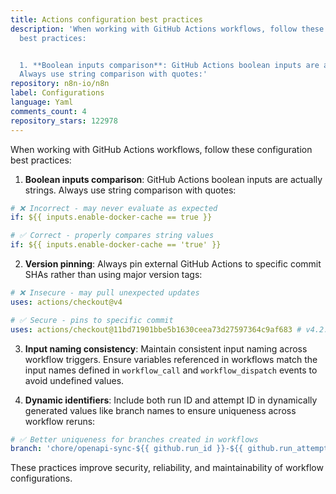 ```yaml
---
title: Actions configuration best practices
description: 'When working with GitHub Actions workflows, follow these configuration
  best practices:


  1. **Boolean inputs comparison**: GitHub Actions boolean inputs are actually strings.
  Always use string comparison with quotes:'
repository: n8n-io/n8n
label: Configurations
language: Yaml
comments_count: 4
repository_stars: 122978
---
```


When working with GitHub Actions workflows, follow these configuration best practices:

1. **Boolean inputs comparison**: GitHub Actions boolean inputs are actually strings. Always use string comparison with quotes:

```yaml
# ❌ Incorrect - may never evaluate as expected
if: ${{ inputs.enable-docker-cache == true }}

# ✅ Correct - properly compares string values
if: ${{ inputs.enable-docker-cache == 'true' }}
```

2. **Version pinning**: Always pin external GitHub Actions to specific commit SHAs rather than using major version tags:

```yaml
# ❌ Insecure - may pull unexpected updates
uses: actions/checkout@v4

# ✅ Secure - pins to specific commit
uses: actions/checkout@11bd71901bbe5b1630ceea73d27597364c9af683 # v4.2.2
```

3. **Input naming consistency**: Maintain consistent input naming across workflow triggers. Ensure variables referenced in workflows match the input names defined in `workflow_call` and `workflow_dispatch` events to avoid undefined values.

4. **Dynamic identifiers**: Include both run ID and attempt ID in dynamically generated values like branch names to ensure uniqueness across workflow reruns:

```yaml
# ✅ Better uniqueness for branches created in workflows
branch: 'chore/openapi-sync-${{ github.run_id }}-${{ github.run_attempt }}'
```

These practices improve security, reliability, and maintainability of workflow configurations.
